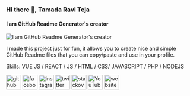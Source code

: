 ### Hi there 👋, Tamada Ravi Teja 
#### I am GitHub Readme Generator's creator
![I am GitHub Readme Generator's creator](https://arturssmirnovs.github.io/github-profile-readme-generator/images/banner.png)

I made this project just for fun, it allows you to create nice and simple GitHub Readme files that you can copy/paste and use in your profile.

Skills: VUE JS / REACT / JS / HTML / CSS/ JAVASCRIPT / PHP / NODEJS



[<img src='https://cdn.jsdelivr.net/npm/simple-icons@3.0.1/icons/github.svg' alt='github' height='40'>](https://github.com/TamadaRaviTeja)  [<img src='https://cdn.jsdelivr.net/npm/simple-icons@3.0.1/icons/facebook.svg' alt='facebook' height='40'>](https://www.facebook.com/ravi_19189_teja)  [<img src='https://cdn.jsdelivr.net/npm/simple-icons@3.0.1/icons/instagram.svg' alt='instagram' height='40'>](https://www.instagram.com/ravi_19189_teja/)  [<img src='https://cdn.jsdelivr.net/npm/simple-icons@3.0.1/icons/twitter.svg' alt='twitter' height='40'>](https://twitter.com/ravi_19189_teja)  [<img src='https://cdn.jsdelivr.net/npm/simple-icons@3.0.1/icons/stackoverflow.svg' alt='stackoverflow' height='40'>](https://stackoverflow.com/users/ravi_19189_teja)  [<img src='https://cdn.jsdelivr.net/npm/simple-icons@3.0.1/icons/youtube.svg' alt='YouTube' height='40'>](https://www.youtube.com/channel/ravi_19189_teja)  [<img src='https://cdn.jsdelivr.net/npm/simple-icons@3.0.1/icons/icloud.svg' alt='website' height='40'>](https://tamadaraviteja.me)  

